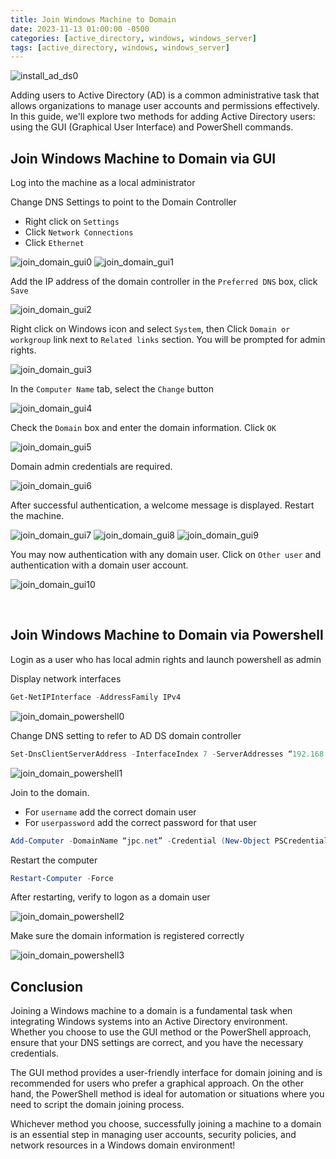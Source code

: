 ```yaml
---
title: Join Windows Machine to Domain
date: 2023-11-13 01:00:00 -0500
categories: [active_directory, windows, windows_server]
tags: [active_directory, windows, windows_server]
---
```


![install_ad_ds0](/assets/img/posts/2023/install_active_directory_domain_services/install_ad_ds0.png)


Adding users to Active Directory (AD) is a common administrative task that allows organizations to manage user accounts and permissions effectively. In this guide, we'll explore two methods for adding Active Directory users: using the GUI (Graphical User Interface) and PowerShell commands.


## Join Windows Machine to Domain via GUI

Log into the machine as a local administrator

Change DNS Settings to point to the Domain Controller

- Right click on `Settings`
- Click `Network Connections`
- Click `Ethernet`

![join_domain_gui0](/assets/img/posts/2023/join_windows_machine_domain/join_domain_gui0.png)
![join_domain_gui1](/assets/img/posts/2023/join_windows_machine_domain/join_domain_gui1.png)


Add the IP address of the domain controller in the `Preferred DNS` box, click `Save`

![join_domain_gui2](/assets/img/posts/2023/join_windows_machine_domain/join_domain_gui2.png)


Right click on Windows icon and select `System`, then Click `Domain or workgroup` link next to `Related links` section. You will be prompted for admin rights.

![join_domain_gui3](/assets/img/posts/2023/join_windows_machine_domain/join_domain_gui3.png)

In the `Computer Name` tab, select the `Change` button

![join_domain_gui4](/assets/img/posts/2023/join_windows_machine_domain/join_domain_gui4.png)


Check the `Domain` box and enter the domain information. Click `OK`

![join_domain_gui5](/assets/img/posts/2023/join_windows_machine_domain/join_domain_gui5.png)


Domain admin credentials are required.

![join_domain_gui6](/assets/img/posts/2023/join_windows_machine_domain/join_domain_gui6.png)

After successful authentication, a welcome message is displayed. Restart the machine.

![join_domain_gui7](/assets/img/posts/2023/join_windows_machine_domain/join_domain_gui7.png)
![join_domain_gui8](/assets/img/posts/2023/join_windows_machine_domain/join_domain_gui8.png)
![join_domain_gui9](/assets/img/posts/2023/join_windows_machine_domain/join_domain_gui9.png)

You may now authentication with any domain user. Click on `Other user` and authentication with a domain user account.

![join_domain_gui10](/assets/img/posts/2023/join_windows_machine_domain/join_domain_gui10.png)

<br>

## Join Windows Machine to Domain via Powershell

Login as a user who has local admin rights and launch powershell as admin

Display network interfaces
```powershell
Get-NetIPInterface -AddressFamily IPv4
```

![join_domain_powershell0](/assets/img/posts/2023/join_windows_machine_domain/join_domain_powershell0.png)


Change DNS setting to refer to AD DS domain controller
```powershell
Set-DnsClientServerAddress -InterfaceIndex 7 -ServerAddresses “192.168.1.113” -PassThru
```

![join_domain_powershell1](/assets/img/posts/2023/join_windows_machine_domain/join_domain_powershell1.png)

Join to the domain. 
- For `username` add the correct domain user
- For `userpassword` add the correct password for that user
```powershell
Add-Computer -DomainName “jpc.net” -Credential (New-Object PSCredential “username”, (ConvertTo-SecureString -AsPlainText “userpassword” -Force))
```

Restart the computer
```powershell
Restart-Computer -Force
```

After restarting, verify to logon as a domain user

![join_domain_powershell2](/assets/img/posts/2023/join_windows_machine_domain/join_domain_powershell2.png)

Make sure the domain information is registered correctly

![join_domain_powershell3](/assets/img/posts/2023/join_windows_machine_domain/join_domain_powershell3.png)



## Conclusion

Joining a Windows machine to a domain is a fundamental task when integrating Windows systems into an Active Directory environment. Whether you choose to use the GUI method or the PowerShell approach, ensure that your DNS settings are correct, and you have the necessary credentials.

The GUI method provides a user-friendly interface for domain joining and is recommended for users who prefer a graphical approach. On the other hand, the PowerShell method is ideal for automation or situations where you need to script the domain joining process.

Whichever method you choose, successfully joining a machine to a domain is an essential step in managing user accounts, security policies, and network resources in a Windows domain environment!
